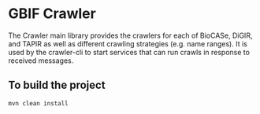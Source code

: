 # GBIF Crawler

The Crawler main library provides the crawlers for each of BioCASe, DiGIR, and TAPIR as well as different crawling strategies (e.g. name ranges). It is used by the crawler-cli to start services that can run crawls in response to received messages.

## To build the project
```
mvn clean install
```



